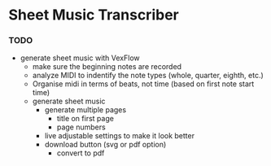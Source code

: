 # Sheet Music Transcriber

### TODO
- generate sheet music with VexFlow
    - make sure the beginning notes are recorded
    - analyze MIDI to indentify the note types (whole, quarter, eighth, etc.)
    - Organise midi in terms of beats, not time (based on first note start time)
    - generate sheet music
      - generate multiple pages
        - title on first page
        - page numbers
      - live adjustable settings to make it look better
      - download button (svg or pdf option)
        - convert to pdf
